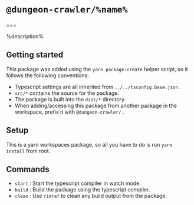 # `@dungeon-crawler/%name%`

===

%description%

## Getting started

This package was added using the `yarn package:create` helper script, so it follows the following conventions:

- Typescript settings are all inherited from `../../tsconfig.base.json` .
- `src/*` contains the source for the package.
- The package is built into the `dist/*` directory.
- When adding/accessing this package from another package in the workspace, prefix it with `@dungeon-crawler/` .

## Setup

This is a yarn workspaces package, so all you have to do is run `yarn install` from root.

## Commands

- `start` : Start the typescript compiler in watch mode.
- `build` : Build the package using the typescript compiler.
- `clean` : Use `rimraf` to clean any build output from the package.
